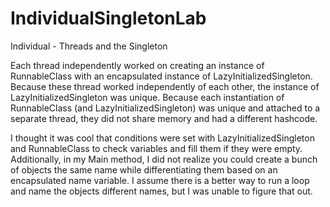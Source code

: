 # IndividualSingletonLab
Individual - Threads and the Singleton

Each thread independently worked on creating an instance of RunnableClass with an encapsulated instance of 
LazyInitializedSingleton. Because these thread worked independently of each other, the instance of LazyInitializedSingleton
was unique. Because each instantiation of RunnableClass (and LazyInitializedSingleton) was unique and attached to a 
separate thread, they did not share memory and had a different hashcode. 

I thought it was cool that conditions were set with LazyInitializedSingleton and RunnableClass to check variables and 
fill them if they were empty. Additionally, in my Main method, I did not realize you could create a bunch of objects 
the same name while differentiating them based on an encapsulated name variable. I assume there is a better way to run 
a loop and name the objects different names, but I was unable to figure that out. 
